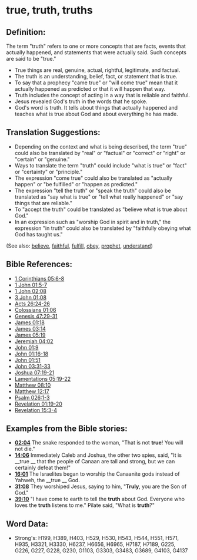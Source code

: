 # true, truth, truths #

## Definition: ##

The term "truth" refers to one or more concepts that are facts, events that actually happened, and statements that were actually said. Such concepts are said to be "true."

* True things are real, genuine, actual, rightful, legitimate, and factual.
* The truth is an understanding, belief, fact, or statement that is true.
* To say that a prophecy "came true" or "will come true" mean that it actually happened as predicted or that it will happen that way.
* Truth includes the concept of acting in a way that is reliable and faithful.
* Jesus revealed God's truth in the words that he spoke.
* God's word is truth. It tells about things that actually happened and teaches what is true about God and about everything he has made.


## Translation Suggestions: ##

* Depending on the context and what is being described, the term "true" could also be translated by "real" or "factual" or "correct" or "right" or "certain" or "genuine."
* Ways to translate the term "truth" could include "what is true" or "fact" or "certainty" or "principle."
* The expression "come true" could also be translated as "actually happen" or "be fulfilled" or "happen as predicted."
* The expression "tell the truth" or "speak the truth" could also be translated as "say what is true" or "tell what really happened" or "say things that are reliable."
* To "accept the truth" could be translated as "believe what is true about God."
* In an expression such as "worship God in spirit and in truth," the expression "in truth" could also be translated by "faithfully obeying what God has taught us."


(See also: [believe](../kt/believe.md), [faithful](../kt/faithful.md), [fulfill](../kt/fulfill.md), [obey](../other/obey.md), [prophet](../kt/prophet.md), [understand](../other/understand.md))

## Bible References: ##

* [1 Corinthians 05:6-8](rc://en/tn/help/1co/05/06)
* [1 John 01:5-7](rc://en/tn/help/1jn/01/05)
* [1 John 02:08](rc://en/tn/help/1jn/02/08)
* [3 John 01:08](rc://en/tn/help/3jn/01/08)
* [Acts 26:24-26](rc://en/tn/help/act/26/24)
* [Colossians 01:06](rc://en/tn/help/col/01/06)
* [Genesis 47:29-31](rc://en/tn/help/gen/47/29)
* [James 01:18](rc://en/tn/help/jas/01/18)
* [James 03:14](rc://en/tn/help/jas/03/14)
* [James 05:19](rc://en/tn/help/jas/05/19)
* [Jeremiah 04:02](rc://en/tn/help/jer/04/02)
* [John 01:9](rc://en/tn/help/jhn/01/9)
* [John 01:16-18](rc://en/tn/help/jhn/01/16)
* [John 01:51](rc://en/tn/help/jhn/01/51)
* [John 03:31-33](rc://en/tn/help/jhn/03/31)
* [Joshua 07:19-21](rc://en/tn/help/jos/07/19)
* [Lamentations 05:19-22](rc://en/tn/help/lam/05/19)
* [Matthew 08:10](rc://en/tn/help/mat/08/10)
* [Matthew 12:17](rc://en/tn/help/mat/12/17)
* [Psalm 026:1-3](rc://en/tn/help/psa/026/001)
* [Revelation 01:19-20](rc://en/tn/help/rev/01/19)
* [Revelation 15:3-4](rc://en/tn/help/rev/15/03)

## Examples from the Bible stories: ##

* __[02:04](rc://en/tn/help/obs/02/04)__ The snake responded to the woman, "That is not __true__! You will not die."
* __[14:06](rc://en/tn/help/obs/14/06)__ Immediately Caleb and Joshua, the other two spies, said, "It is __true __ that the people of Canaan are tall and strong, but we can certainly defeat them!"
* __[16:01](rc://en/tn/help/obs/16/01)__ The Israelites began to worship the Canaanite gods instead of Yahweh, the __true __ God.
* __[31:08](rc://en/tn/help/obs/31/08)__ They worshiped Jesus, saying to him, "__Truly__, you are the Son of God." 
* __[39:10](rc://en/tn/help/obs/39/10)__ "I have come to earth to tell the __truth__ about God. Everyone who loves the __truth__ listens to me." Pilate said, "What is __truth__?"


## Word Data: ##

* Strong's: H199, H389, H403, H529, H530, H543, H544, H551, H571, H935, H3321, H3330, H6237, H6656, H6965, H7187, H7189, G225, G226, G227, G228, G230, G1103, G3303, G3483, G3689, G4103, G4137
